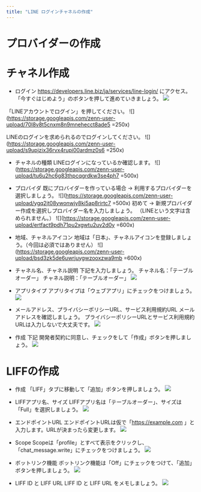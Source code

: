 ```yaml
---
title: "LINE ログインチャネルの作成"
---
```


# プロバイダーの作成

# チャネル作成
- ログイン
https://developers.line.biz/ja/services/line-login/ にアクセス。
「今すぐはじめよう」のボタンを押して進めていきましょう。
![](https://storage.googleapis.com/zenn-user-upload/kk09ycv3181bxkla6mi8vozaysvd)

「LINEアカウントでログイン」を押してください。
![](https://storage.googleapis.com/zenn-user-upload/70l8v8t5cnxm8n9mnehecct8ade5 =250x)

LINEのログインを求められるのでログインしてください。
![](https://storage.googleapis.com/zenn-user-upload/s9upjzix36rvx4rupi00ardmz0s6 =250x)

- チャネルの種類
LINEログインになっているか確認します。
![](https://storage.googleapis.com/zenn-user-upload/tu6u2hc6g83thpcqgrdkw3se4ph7 =500x)

- プロバイダ
既にプロバイダーを作っている場合 → 利用するプロバイダーを選択しましょう。
![](https://storage.googleapis.com/zenn-user-upload/ygq2jt08ywonwjy8ki5ap8rirtc7 =500x)
初めて → 新規プロバイダー作成を選択しプロバイダー名を入力しましょう。
（LINEという文字は含められません。）
![](https://storage.googleapis.com/zenn-user-upload/ertfact9pdh71pu2xgwtu2uv2d0y =600x)

- 地域、チャネルアイコン
地域は「日本」、チャネルアイコンを登録しましょう。（今回は必須ではありません）
![](https://storage.googleapis.com/zenn-user-upload/bsd3zk5de6uwrjuygwzooxzwa9mb =600x)

- チャネル名、チャネル説明
下記を入力しましょう。
チャネル名：「テーブルオーダー」
チャネル説明：「テーブルオーダー」
![](https://storage.googleapis.com/zenn-user-upload/97icg052ett2dzquwan8l68pelsa)

- アプリタイプ
アプリタイプは「ウェブアプリ」にチェックをつけましょう。
![](https://storage.googleapis.com/zenn-user-upload/xi654rczexr7dabdutg5uj5ljrjw)

- メールアドレス、プライバシーポリシーURL、サービス利用規約URL
メールアドレスを確認しましょう。
プライバシーポリシーURLとサービス利用規約URLは入力しないで大丈夫です。
![](https://storage.googleapis.com/zenn-user-upload/99cgwnkz1s27xti6jtakdg87ijdr)

- 作成
下記 開発者契約に同意し、チェックをして「作成」ボタンを押しましょう。
![](https://storage.googleapis.com/zenn-user-upload/o6zjh4ihmtazma4lm2xxs0qvclix)

# LIFFの作成
- 作成
「LIFF」タブに移動して「追加」ボタンを押しましょう。
![](https://storage.googleapis.com/zenn-user-upload/lafgohpi6jrva9gfltyej6073a5u)

- LIFFアプリ名、サイズ
LIFFアプリ名は「テーブルオーダー」、サイズは「Full」を選択しましょう。
![](https://storage.googleapis.com/zenn-user-upload/22b3fcomq2wm2adzumynfubekgto)

- エンドポイントURL
エンドポイントURLは仮で「https://example.com 」と入力します。URLが決まったら変更します。
![](https://storage.googleapis.com/zenn-user-upload/1cwbw25kf8chkf7rx56zt72ura10)

- Scope
Scopeは「profile」とすべて表示をクリックし、「chat_message.write」にチェックをつけましょう。
![](https://storage.googleapis.com/zenn-user-upload/ge1k96mh5nkwwe06k5p6oyhjxj6g)

- ボットリンク機能
ボットリンク機能は「Off」にチェックをつけて、「追加」ボタンを押しましょう。
![](https://storage.googleapis.com/zenn-user-upload/42r828qc7o0kocflnwzs4ljzdth4)

- LIFF ID と LIFF URL
LIFF ID と LIFF URL をメモしましょう。
![](https://storage.googleapis.com/zenn-user-upload/xept4q6oi29q68tba0v05yteek86)


